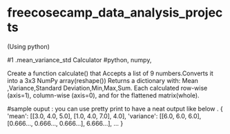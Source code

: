 # freecosecamp_data_analysis_projects
(Using python)

#1 .mean_variance_std Calculator
#python, numpy, 

Create a function calculate() that Accepts a list of 9 numbers.Converts it into a 3x3 NumPy array(reshape())
Returns a dictionary with:
Mean ,Variance,Standard Deviation,Min,Max,Sum.
Each calculated row-wise (axis=1), column-wise (axis=0), and for the flattened matrix(whole).

#sample ouput : you can use pretty print to have a neat output like below .
{
  'mean': [[3.0, 4.0, 5.0], [1.0, 4.0, 7.0], 4.0],
  'variance': [[6.0, 6.0, 6.0], [0.666..., 0.666..., 0.666...], 6.666...],
  ...
}

